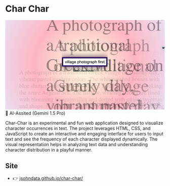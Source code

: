 # Char Char
[![Read Me](./readme.png)](https://jsohndata.github.io/char-char/)
🤖 AI-Assited (Gemini 1.5 Pro)

Char-Char is an experimental and fun web application designed to visualize character occurrences in text. The project leverages HTML, CSS, and JavaScript to create an interactive and engaging interface for users to input text and see the frequency of each character displayed dynamically. The visual representation helps in analyzing text data and understanding character distribution in a playful manner.

## Site
* 👉 [jsohndata.github.io/char-char/](https://jsohndata.github.io/char-char/)
